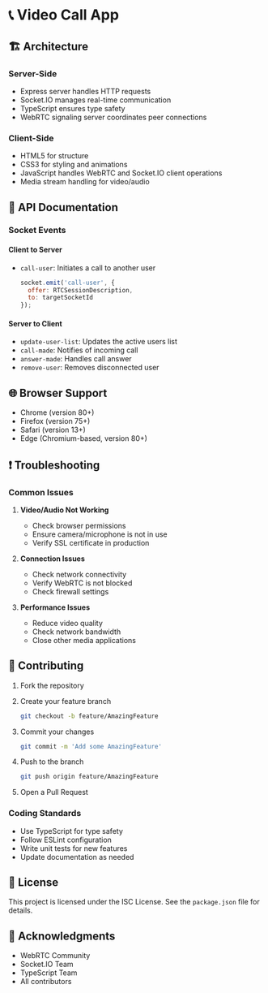 
# 📞 Video Call App

## 🏗 Architecture

### Server-Side

- Express server handles HTTP requests
- Socket.IO manages real-time communication
- TypeScript ensures type safety
- WebRTC signaling server coordinates peer connections

### Client-Side

- HTML5 for structure
- CSS3 for styling and animations
- JavaScript handles WebRTC and Socket.IO client operations
- Media stream handling for video/audio

## 📡 API Documentation

### Socket Events

#### Client to Server

- `call-user`: Initiates a call to another user

  ```javascript
  socket.emit('call-user', {
    offer: RTCSessionDescription,
    to: targetSocketId
  });
  ```

#### Server to Client

- `update-user-list`: Updates the active users list
- `call-made`: Notifies of incoming call
- `answer-made`: Handles call answer
- `remove-user`: Removes disconnected user

## 🌐 Browser Support

- Chrome (version 80+)
- Firefox (version 75+)
- Safari (version 13+)
- Edge (Chromium-based, version 80+)

## ❗ Troubleshooting

### Common Issues

1. **Video/Audio Not Working**
   - Check browser permissions
   - Ensure camera/microphone is not in use
   - Verify SSL certificate in production

2. **Connection Issues**
   - Check network connectivity
   - Verify WebRTC is not blocked
   - Check firewall settings

3. **Performance Issues**
   - Reduce video quality
   - Check network bandwidth
   - Close other media applications

## 🤝 Contributing

1. Fork the repository
2. Create your feature branch

   ```bash
   git checkout -b feature/AmazingFeature
   ```

3. Commit your changes

   ```bash
   git commit -m 'Add some AmazingFeature'
   ```

4. Push to the branch

   ```bash
   git push origin feature/AmazingFeature
   ```

5. Open a Pull Request

### Coding Standards

- Use TypeScript for type safety
- Follow ESLint configuration
- Write unit tests for new features
- Update documentation as needed

## 📄 License

This project is licensed under the ISC License. See the `package.json` file for details.

## 🙏 Acknowledgments

- WebRTC Community
- Socket.IO Team
- TypeScript Team
- All contributors
